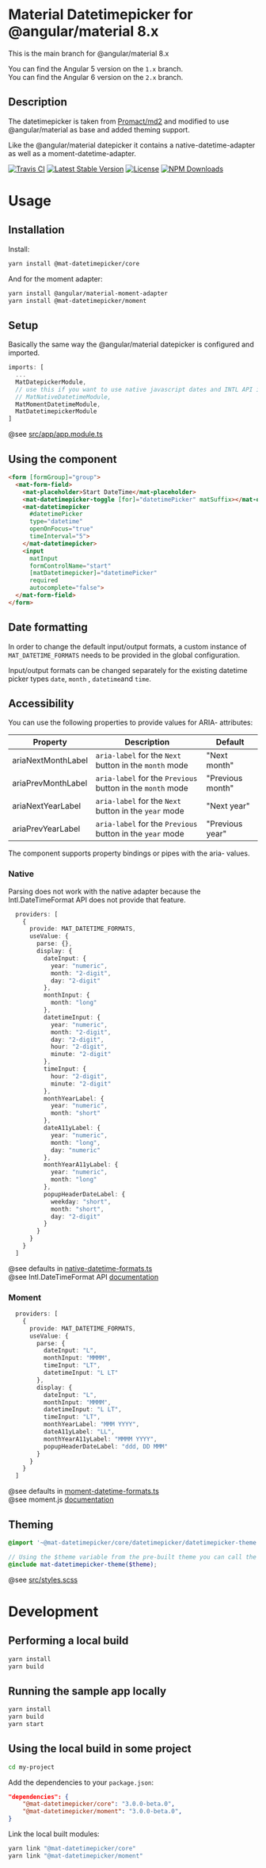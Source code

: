 # Material Datetimepicker for @angular/material 8.x

This is the main branch for @angular/material 8.x

You can find the Angular 5 version on the `1.x` branch. \
You can find the Angular 6 version on the `2.x` branch.

## Description

The datetimepicker is taken from [Promact/md2](https://github.com/Promact/md2) and modified to use @angular/material as base and added theming support.

Like the @angular/material datepicker it contains a native-datetime-adapter as well as a moment-datetime-adapter.

[![Travis CI](https://travis-ci.org/kuhnroyal/mat-datetimepicker.svg?branch=master)](https://travis-ci.org/kuhnroyal/mat-datetimepicker)
[![Latest Stable Version](https://img.shields.io/npm/v/@mat-datetimepicker/core.svg)](https://www.npmjs.com/package/@mat-datetimepicker/core)
[![License](https://img.shields.io/npm/l/@mat-datetimepicker/core.svg)](https://www.npmjs.com/package/@mat-datetimepicker/core)
[![NPM Downloads](https://img.shields.io/npm/dm/@mat-datetimepicker/core.svg)](https://www.npmjs.com/package/@mat-datetimepicker/core)

# Usage

## Installation

Install:

```sh
yarn install @mat-datetimepicker/core
```

And for the moment adapter:

```sh
yarn install @angular/material-moment-adapter
yarn install @mat-datetimepicker/moment
```

## Setup

Basically the same way the @angular/material datepicker is configured and imported.

```ts
imports: [
  ...
  MatDatepickerModule,
  // use this if you want to use native javascript dates and INTL API if available
  // MatNativeDatetimeModule,
  MatMomentDatetimeModule,
  MatDatetimepickerModule
]
```

@see [src/app/app.module.ts](src/app/app.module.ts)

## Using the component

```html
<form [formGroup]="group">
  <mat-form-field>
    <mat-placeholder>Start DateTime</mat-placeholder>
    <mat-datetimepicker-toggle [for]="datetimePicker" matSuffix></mat-datetimepicker-toggle>
    <mat-datetimepicker
      #datetimePicker
      type="datetime"
      openOnFocus="true"
      timeInterval="5">
    </mat-datetimepicker>
    <input
      matInput
      formControlName="start"
      [matDatetimepicker]="datetimePicker"
      required
      autocomplete="false">
  </mat-form-field>
</form>
```

## Date formatting

In order to change the default input/output formats,
a custom instance of `MAT_DATETIME_FORMATS` needs to be provided in the global configuration.

Input/output formats can be changed separately for the existing datetime picker types
`date`, `month` , `datetime`and `time`.

## Accessibility

You can use the following properties to provide values for ARIA- attributes:

| Property | Description | Default |
| --- | --- | --- |
| ariaNextMonthLabel | `aria-label` for the `Next` button in the `month` mode | "Next month" |
| ariaPrevMonthLabel | `aria-label` for the `Previous` button in the `month` mode | "Previous month" |
| ariaNextYearLabel | `aria-label` for the `Next` button in the `year` mode | "Next year" |
| ariaPrevYearLabel | `aria-label` for the `Previous` button in the `year` mode | "Previous year" |

The component supports property bindings or pipes with the aria- values.

### Native

Parsing does not work with the native adapter because the Intl.DateTimeFormat API does not provide that feature.

```ts
  providers: [
    {
      provide: MAT_DATETIME_FORMATS,
      useValue: {
        parse: {},
        display: {
          dateInput: {
            year: "numeric",
            month: "2-digit",
            day: "2-digit"
          },
          monthInput: {
            month: "long"
          },
          datetimeInput: {
            year: "numeric",
            month: "2-digit",
            day: "2-digit",
            hour: "2-digit",
            minute: "2-digit"
          },
          timeInput: {
            hour: "2-digit",
            minute: "2-digit"
          },
          monthYearLabel: {
            year: "numeric",
            month: "short"
          },
          dateA11yLabel: {
            year: "numeric",
            month: "long",
            day: "numeric"
          },
          monthYearA11yLabel: {
            year: "numeric",
            month: "long"
          },
          popupHeaderDateLabel: {
            weekday: "short",
            month: "short",
            day: "2-digit"
          }
        }
      }
    }
  ]
```

@see defaults in [native-datetime-formats.ts](projects/core/src/adapter/native-datetime-formats.ts) \
@see Intl.DateTimeFormat API [documentation](https://developer.mozilla.org/de/docs/Web/JavaScript/Reference/Global_Objects/DateTimeFormat)

### Moment

```ts
  providers: [
    {
      provide: MAT_DATETIME_FORMATS,
      useValue: {
        parse: {
          dateInput: "L",
          monthInput: "MMMM",
          timeInput: "LT",
          datetimeInput: "L LT"
        },
        display: {
          dateInput: "L",
          monthInput: "MMMM",
          datetimeInput: "L LT",
          timeInput: "LT",
          monthYearLabel: "MMM YYYY",
          dateA11yLabel: "LL",
          monthYearA11yLabel: "MMMM YYYY",
          popupHeaderDateLabel: "ddd, DD MMM"
        }
      }
    }
  ]
```

@see defaults in [moment-datetime-formats.ts](projects/moment/src/adapter/moment-datetime-formats.ts) \
@see moment.js [documentation](https://momentjs.com/docs/#/displaying/)

## Theming

```scss
@import '~@mat-datetimepicker/core/datetimepicker/datetimepicker-theme.scss';

// Using the $theme variable from the pre-built theme you can call the theming function
@include mat-datetimepicker-theme($theme);
```

@see [src/styles.scss](src/styles.scss)

# Development

## Performing a local build

```sh
yarn install
yarn build
```

## Running the sample app locally

```sh
yarn install
yarn build
yarn start
```

## Using the local build in some project

```sh
cd my-project
```

Add the dependencies to your `package.json`:

```json
"dependencies": {
    "@mat-datetimepicker/core": "3.0.0-beta.0",
    "@mat-datetimepicker/moment": "3.0.0-beta.0",
}
```

Link the local built modules:

```sh
yarn link "@mat-datetimepicker/core"
yarn link "@mat-datetimepicker/moment"
```
